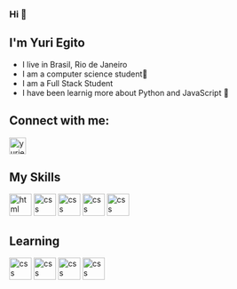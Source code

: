 ### Hi 👋

## I'm Yuri Egito
- I live in Brasil, Rio de Janeiro
- I am a computer science student🚀
- I am a Full Stack Student
- I have been learnig more about Python and JavaScript 🚀

## Connect with me:
<a href="https://www.linkedin.com/in/yuri-egito-05255a216/" target="_blank">
<img align="center" alt="yuriegito-linkedin" height="30" width="30" src="https://cdn.icon-icons.com/icons2/1753/PNG/512/iconfinder-social-media-applications-14linkedin-4102586_113786.png" style="max-width:100%;">
</a>

## My Skills

<img src="https://cdn.icon-icons.com/icons2/2415/PNG/512/html_original_wordmark_logo_icon_146478.png" alt="html" width="40" height="40" style="max-width:100%;"></img>
<img src="https://cdn.icon-icons.com/icons2/2107/PNG/512/file_type_css_icon_130661.png" alt="css" width="40" height="40" style="max-width:100%;"></img>
<img src="https://img.icons8.com/color/48/000000/javascript--v1.png" alt="css" width="40" height="40" style="max-width:100%;"></img>
<img src="https://img.icons8.com/fluency/48/000000/python.png" alt="css" width="40" height="40" style="max-width:100%;"></img>
<img src="https://img.icons8.com/windows/48/000000/postgreesql.png" alt="css" width="40" height="40" style="max-width:100%;"></img>

## Learning
<img src="https://img.icons8.com/color/48/000000/java-coffee-cup-logo--v1.png" alt="css" width="40" height="40" style="max-width:100%;"></img>
<img src="https://img.icons8.com/ios-filled/50/000000/docker.png" alt="css" width="40" height="40" style="max-width:100%;"></img>
<img src="https://img.icons8.com/plasticine/100/000000/react.png" alt="css" width="40" height="40" style="max-width:100%;"></img>
<img src="https://img.icons8.com/fluency/48/000000/node-js.png" alt="css" width="40" height="40" style="max-width:100%;"></img>


<!--
*Yegito-Yegito/Yegito-Yegito* is a ✨ special ✨ repository because its `README.md` (this file) appears on your GitHub profile.

Here are some ideas to get you started:

- 🔭 I’m currently working on ...
- 🌱 I’m currently learning ...
- 👯 I’m looking to collaborate on ...
- 🤔 I’m looking for help with ...
- 💬 Ask me about ...
- 📫 How to reach me: ...
- 😄 Pronouns: ...
- ⚡ Fun fact: ...
-->
